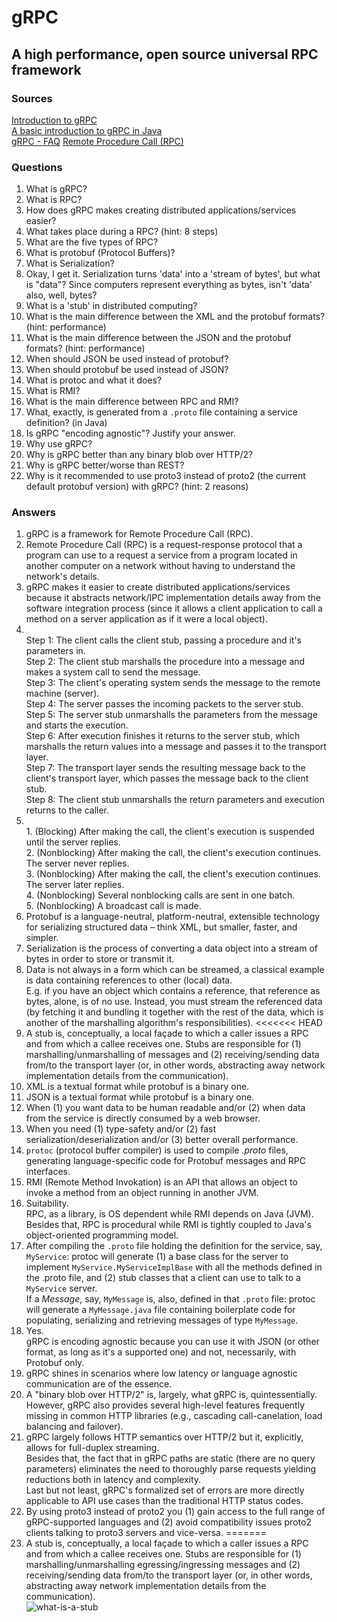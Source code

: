 # gRPC
## A high performance, open source universal RPC framework

### Sources
[Introduction to gRPC](https://grpc.io/docs/what-is-grpc/introduction/)<br/>
[A basic introduction to gRPC in Java](https://grpc.io/docs/languages/java/basics/)<br/>
[gRPC - FAQ](https://grpc.io/docs/what-is-grpc/faq/)
[Remote Procedure Call (RPC)](https://searchapparchitecture.techtarget.com/definition/Remote-Procedure-Call-RPC)

### Questions
1. What is gRPC?
2. What is RPC?
3. How does gRPC makes creating distributed applications/services easier?
4. What takes place during a RPC? (hint: 8 steps)
5. What are the five types of RPC?
6. What is protobuf (Protocol Buffers)?
7. What is Serialization?
8. Okay, I get it. Serialization turns 'data' into a 'stream of bytes', but what is "data"? Since computers represent everything as bytes, isn't 'data' also, well, bytes?
9. What is a 'stub' in distributed computing?
10. What is the main difference between the XML and the protobuf formats? (hint: performance)
11. What is the main difference between the JSON and the protobuf formats? (hint: performance)
12. When should JSON be used instead of protobuf?
13. When should protobuf be used instead of JSON?
14. What is protoc and what it does?
15. What is RMI?
16. What is the main difference between RPC and RMI?
17. What, exactly, is generated from a `.proto` file containing a service definition? (in Java)
18. Is gRPC "encoding agnostic"? Justify your answer.
19. Why use gRPC?
20. Why is gRPC better than any binary blob over HTTP/2?
21. Why is gRPC better/worse than REST?
22. Why is it recommended to use proto3 instead of proto2 (the current default protobuf version) with gRPC? (hint: 2 reasons)

### Answers
1. gRPC is a framework for Remote Procedure Call (RPC).
2. Remote Procedure Call (RPC) is a request-response protocol that a program can use to a request a service from a program located in another computer on a network without having to understand the network's details.
3. gRPC makes it easier to create distributed applications/services because it abstracts network/IPC implementation details away from the software integration process (since it allows a client application to call a method on a server application as if it were a local object).
4. <br/>Step 1: The client calls the client stub, passing a procedure and it's parameters in.<br/>Step 2: The client stub marshalls the procedure into a message and makes a system call to send the message.<br/>Step 3: The client's operating system sends the message to the remote machine (server).<br/>Step 4: The server passes the incoming packets to the server stub.<br/>Step 5: The server stub unmarshalls the parameters from the message and starts the execution.</br>Step 6: After execution finishes it returns to the server stub, which marshalls the return values into a message and passes it to the transport layer.<br/>Step 7: The transport layer sends the resulting message back to the client's transport layer, which passes the message back to the client stub.<br/>Step 8: The client stub unmarshalls the return parameters and execution returns to the caller.
5. <br/>1. (Blocking) After making the call, the client's execution is suspended until the server replies.<br/> 2. (Nonblocking) After making the call, the client's execution continues. The server never replies.<br/>3. (Nonblocking) After making the call, the client's execution continues. The server later replies.<br/>4. (Nonblocking) Several nonblocking calls are sent in one batch.<br/>5. (Nonblocking) A broadcast call is made.<br/>
6. Protobuf is a language-neutral, platform-neutral, extensible technology for serializing structured data – think XML, but smaller, faster, and simpler.
7. Serialization is the process of converting a data object into a stream of bytes in order to store or transmit it.
8. Data is not always in a form which can be streamed, a classical example is data containing references to other (local) data.<br/> E.g. if you have an object which contains a reference, that reference as bytes, alone, is of no use. Instead, you must stream the referenced data (by fetching it and bundling it together with the rest of the data, which is another of the marshalling algorithm's responsibilities).
<<<<<<< HEAD
9. A stub is, conceptually, a local façade to which a caller issues a RPC and from which a callee receives one. Stubs are responsible for (1) marshalling/unmarshalling of messages and (2) receiving/sending data from/to the transport layer (or, in other words, abstracting away network implementation details from the communication).
10. XML is a textual format while protobuf is a binary one.
11. JSON is a textual format while protobuf is a binary one.
12. When (1) you want data to be human readable and/or (2) when data from the service is directly consumed by a web browser.
13. When you need (1) type-safety and/or (2) fast serialization/deserialization and/or (3) better overall performance.
14. `protoc` (protocol buffer compiler) is used to compile *.proto* files, generating language-specific code for Protobuf messages and RPC interfaces.
15. RMI (Remote Method Invokation) is an API that allows an object to invoke a method from an object running in another JVM.
16. Suitability.<br/>RPC, as a library, is OS dependent while RMI depends on Java (JVM). Besides that, RPC is procedural while RMI is tightly coupled to Java's object-oriented programming model.
17. After compiling the `.proto` file holding the definition for the service, say, `MyService`: protoc will generate (1) a base class for the server to implement `MyService.MyServiceImplBase` with all the methods defined in the .proto file, and (2) stub classes that a client can use to talk to a `MyService` server.<br/>If a *Message*, say, `MyMessage` is, also, defined in that `.proto` file: protoc will generate a `MyMessage.java` file containing boilerplate code for populating, serializing and retrieving messages of type `MyMessage`.
18. Yes.<br/>gRPC is encoding agnostic because you can use it with JSON (or other format, as long as it's a supported one) and not, necessarily, with Protobuf only.
19. gRPC shines in scenarios where low latency or language agnostic communication are of the essence.
20. A "binary blob over HTTP/2" is, largely, what gRPC is, quintessentially. However, gRPC also provides several high-level features frequently missing in common HTTP libraries (e.g., cascading call-canelation, load balancing and failover).
21. gRPC largely follows HTTP semantics over HTTP/2 but it, explicitly, allows for full-duplex streaming.<br/>Besides that, the fact that in gRPC paths are static (there are no query parameters) eliminates the need to thoroughly parse requests yielding reductions both in latency and complexity.<br/>Last but not least, gRPC's formalized set of errors are more directly applicable to API use cases than the traditional HTTP status codes. 
22. By using proto3 instead of proto2 you (1) gain access to the full range of gRPC-supported languages and (2) avoid compatibility issues proto2 clients talking to proto3 servers and vice-versa.
=======
9. A stub is, conceptually, a local façade to which a caller issues a RPC and from which a callee receives one. Stubs are responsible for (1) marshalling/unmarshalling egressing/ingressing messages and (2) receiving/sending data from/to the transport layer (or, in other words, abstracting away network implementation details from the communication).<br/>![what-is-a-stub](https://user-images.githubusercontent.com/79336695/135722178-61e3dee9-761c-4f93-bc9e-3ff41622b91d.png)
